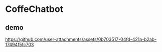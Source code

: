 # CoffeChatbot
## demo




https://github.com/user-attachments/assets/0b703517-04fd-421a-b2ab-17494f5fc703



